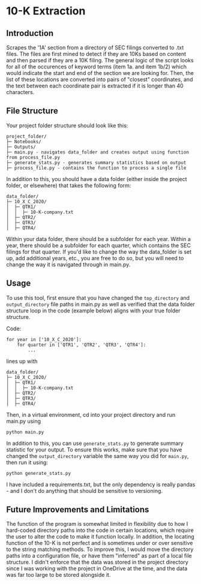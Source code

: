 # 10-K Extraction
## Introduction
Scrapes the '1A' section from a directory of SEC filings converted to .txt files. The files are first mined to detect if they are 10Ks based on content and then parsed if they are a 10K filing.
The general logic of the script looks for all of the occurences of keyword terms (item 1a. and item 1b/2) which would indicate the start and end of the section we are looking for. 
Then, the list of these locations are converted into pairs of "closest" coordinates, and the text between each coordinate pair is extracted if it is longer than 40 characters.

## File Structure
Your project folder structure should look like this:
```
project_folder/
├─ Notebooks/
├─ Outputs/
├─ main.py - navigates data_folder and creates output using function from process_file.py
├─ generate_stats.py - generates summary statistics based on output
├─ process_file.py - contains the function to process a single file
```
In addition to this, you should have a data folder (either inside the project folder, or elsewhere) that takes the following form:
```
data_folder/
├─ 10_X_C_2020/
│  ├─ QTR1/
│  │  ├─ 10-K-company.txt
│  ├─ QTR2/
│  ├─ QTR3/
│  ├─ QTR4/
```
Within your data folder, there should be a subfolder for each year. Within a year, there should be a subfolder for each quarter, which contains the SEC filings for that quarter.
If you'd like to change the way the data_folder is set up, add additional years, etc., you are free to do so, but you will need to change the way it is navigated through in main.py.

## Usage
To use this tool, first ensure that you have changed the ```top_directory``` and ```output_directory``` file paths in main.py as well as verified that the data folder structure loop in the code (example below) aligns with your true folder structure.

Code:
```
for year in ['10_X_C_2020']:
    for quarter in ['QTR1', 'QTR2', 'QTR3', 'QTR4']:
        ...
```
lines up with
```
data_folder/
├─ 10_X_C_2020/
│  ├─ QTR1/
│  │  ├─ 10-K-company.txt
│  ├─ QTR2/
│  ├─ QTR3/
│  ├─ QTR4/
```
Then, in a virtual environment, cd into your project directory and run main.py using
```
python main.py
```

In addition to this, you can use ```generate_stats.py``` to generate summary statistic for your output. To ensure this works, make sure that you have changed the ```output_directory``` variable the same way you did for ```main.py```, then run it using:
```
python generate_stats.py
```

I have included a requirements.txt, but the only dependency is really pandas - and I don't do anything that should be sensitive to versioning.

## Future Improvements and Limitations
The function of the program is somewhat limited in flexibility due to how I hard-coded directory paths into the code in certain locations, which require the user to alter the code to make it function locally. In addition, the locating function of the 10-K is not perfect and is sometimes under or over sensitive to the string matching methods.
To improve this, I would move the directory paths into a configuration file, or have them "inferred" as part of a local file structure. I didn't enforce that the data was stored in the project directory since I was working with the project in OneDrive at the time, and the data was far too large to be stored alongside it.